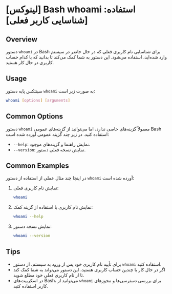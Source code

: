 # [لینوکس] Bash whoami استفاده: [شناسایی کاربر فعلی]

## Overview
دستور `whoami` در Bash برای شناسایی نام کاربری فعلی که در حال حاضر در سیستم وارد شده‌اید، استفاده می‌شود. این دستور به شما کمک می‌کند تا بدانید که با کدام حساب کاربری در حال کار هستید.

## Usage
سینتکس پایه دستور `whoami` به صورت زیر است:

```bash
whoami [options] [arguments]
```

## Common Options
دستور `whoami` معمولاً گزینه‌های خاصی ندارد، اما می‌توانید از گزینه‌های عمومی Bash استفاده کنید. در زیر چند گزینه عمومی آورده شده است:

- `--help`: نمایش راهنما و گزینه‌های موجود.
- `--version`: نمایش نسخه فعلی دستور.

## Common Examples
در اینجا چند مثال عملی از استفاده از دستور `whoami` آورده شده است:

1. نمایش نام کاربری فعلی:
   ```bash
   whoami
   ```

2. نمایش نام کاربری با استفاده از گزینه کمک:
   ```bash
   whoami --help
   ```

3. نمایش نسخه دستور:
   ```bash
   whoami --version
   ```

## Tips
- برای تأیید نام کاربری خود پس از ورود به سیستم، از دستور `whoami` استفاده کنید.
- اگر در حال کار با چندین حساب کاربری هستید، این دستور می‌تواند به شما کمک کند تا از نام کاربری فعلی خود مطلع شوید.
- در اسکریپت‌های Bash، می‌توانید از `whoami` برای بررسی دسترسی‌ها و مجوزهای کاربر استفاده کنید.